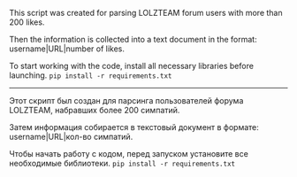 This script was created for parsing LOLZTEAM forum users with more than 200 likes.

Then the information is collected into a text document in the format: username|URL|number of likes.

To start working with the code, install all necessary libraries before launching. `pip install -r requirements.txt`

------------------------------------------------------------------------------------------------------------------
Этот скрипт был создан для парсинга пользователей форума LOLZTEAM, набравших более 200 симпатий.

Затем информация собирается в текстовый документ в формате: username|URL|кол-во симпатий.

Чтобы начать работу с кодом, перед запуском установите все необходимые библиотеки. `pip install -r requirements.txt`
